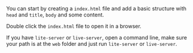 You can start by creating a `index.html` file and add a basic structure with `head` and `title`, `body` and some content.

Double click the `index.html` file to open it in a browser.

If you have `lite-server` or `live-server`, open a command line, make sure your path is at the `web` folder and just run `lite-server` or `live-server`.
